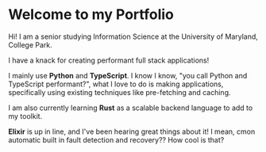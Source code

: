 # Welcome to my Portfolio

Hi! I am a senior studying Information Science at the University of Maryland, College Park.

I have a knack for creating performant full stack applications!

I mainly use **Python** and **TypeScript**. I know I know, "you call Python and TypeScript performant?", what I love to do is making applications, specifically using existing techniques like pre-fetching and caching.

I am also currently learning **Rust** as a scalable backend language to add to my toolkit.

**Elixir** is up in line, and I've been hearing great things about it! I mean, cmon automatic built in fault detection and recovery?? How cool is that?
